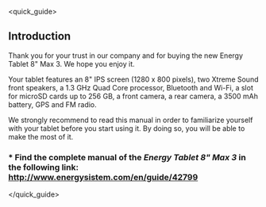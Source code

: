 <quick_guide>

## Introduction

Thank you for your trust in our company and for buying the new Energy Tablet 8" Max 3. We hope you enjoy it.

Your tablet features an 8" IPS screen (1280 x 800 pixels), two Xtreme Sound front speakers, a 1.3 GHz Quad Core processor, Bluetooth and Wi-Fi, a slot for microSD cards up to 256 GB, a front camera, a rear camera, a 3500 mAh battery, GPS and FM radio.

We strongly recommend to read this manual in order to familiarize yourself with your tablet before you start using it. By doing so, you will be able to make the most of it.

### <unique> * Find the complete manual of the *Energy Tablet 8" Max 3* in the following link: http://www.energysistem.com/en/guide/42799</unique>

</quick_guide>

